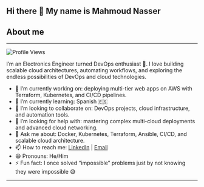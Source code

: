 ## Hi there 👋 My name is Mahmoud Nasser

## About me
-------------
![Profile Views](https://komarev.com/ghpvc/?username=Salieri20&color=blue)

I’m an Electronics Engineer turned DevOps enthusiast 🚀. I love building scalable cloud architectures, automating workflows, and exploring the endless possibilities of DevOps and cloud technologies.  

- 🔭 I’m currently working on: deploying multi-tier web apps on AWS with Terraform, Kubernetes, and CI/CD pipelines.  
- 🌱 I’m currently learning: Spanish 🇪🇸  
- 👯 I’m looking to collaborate on: DevOps projects, cloud infrastructure, and automation tools.  
- 🤔 I’m looking for help with: mastering complex multi-cloud deployments and advanced cloud networking.  
- 💬 Ask me about: Docker, Kubernetes, Terraform, Ansible, CI/CD, and scalable cloud architecture.  
- 📫 How to reach me: [LinkedIn](https://www.linkedin.com/in/mahmoud-nasser) | [Email](mailto:your-email@example.com)  
- 😄 Pronouns: He/Him  
- ⚡ Fun fact: I once solved “impossible” problems just by not knowing they were impossible 😅  

---
 

